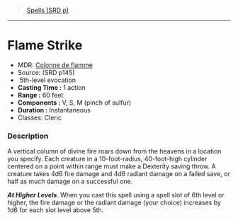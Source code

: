 ﻿---
!SpellVO
Level: 5
Type: evocation
CastingTime: 1 action
Range: 60 feet
Components: V, S, M (pinch of sulfur)
Duration: Instantaneous
Classes: Cleric
Id: spells_vo.md#flame-strike
ParentLink: spells_vo.md#spells-srd-p
Name: Flame Strike
ParentName: Spells (SRD p)
NameLevel: 1
AltName: '[Colonne de flamme](hd_spells_colonne_de_flamme.md)'
Source: (SRD p145)
---
> [Spells (SRD p)](srd_spells.md)

---

# Flame Strike

- MDR: [Colonne de flamme](hd_spells_colonne_de_flamme.md)
- Source: (SRD p145)
-  5th-level evocation
- **Casting Time :** 1 action
- **Range :** 60 feet
- **Components :** V, S, M (pinch of sulfur)
- **Duration :** Instantaneous
- Classes: Cleric

### Description

A vertical column of divine fire roars down from the heavens in a location you specify. Each creature in a 10-foot-radius, 40-foot-high cylinder centered on a point within range must make a Dexterity saving throw. A creature takes 4d6 fire damage and 4d6 radiant damage on a failed save, or half as much damage on a successful one.

**_At Higher Levels_**. When you cast this spell using a spell slot of 6th level or higher, the fire damage or the radiant damage (your choice) increases by 1d6 for each slot level above 5th.

